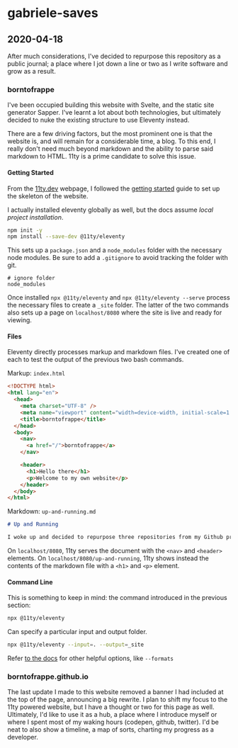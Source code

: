 # gabriele-saves

## 2020-04-18

After much considerations, I've decided to repurpose this repository as a public journal; a place where I jot down a line or two as I write software and grow as a result.

### borntofrappe

I've been occupied building this website with Svelte, and the static site generator Sapper. I've learnt a lot about both technologies, but ultimately decided to nuke the existing structure to use Eleventy instead.

There are a few driving factors, but the most prominent one is that the website is, and will remain for a considerable time, a blog. To this end, I really don't need much beyond markdown and the ability to parse said markdown to HTML. 11ty is a prime candidate to solve this issue.

#### Getting Started

From the [11ty.dev](https://www.11ty.dev/) webpage, I followed the [getting started](https://www.11ty.dev/docs/getting-started/) guide to set up the skeleton of the website.

I actually installed eleventy globally as well, but the docs assume _local project installation_.

```bash
npm init -y
npm install --save-dev @11ty/eleventy
```

This sets up a `package.json` and a `node_modules` folder with the necessary node modules. Be sure to add a `.gitignore` to avoid tracking the folder with git.

```.gitignore
# ignore folder
node_modules
```

Once installed `npx @11ty/eleventy` and `npx @11ty/eleventy --serve` process the necessary files to create a `_site` folder. The latter of the two commands also sets up a page on `localhost/8080` where the site is live and ready for viewing.

#### Files

Eleventy directly processes markup and markdown files. I've created one of each to test the output of the previous two bash commands.

Markup: `index.html`

```html
<!DOCTYPE html>
<html lang="en">
  <head>
    <meta charset="UTF-8" />
    <meta name="viewport" content="width=device-width, initial-scale=1.0" />
    <title>borntofrappe</title>
  </head>
  <body>
    <nav>
      <a href="/">borntofrappe</a>
    </nav>

    <header>
      <h1>Hello there</h1>
      <p>Welcome to my own website</p>
    </header>
  </body>
</html>
```

Markdown: `up-and-running.md`

```md
# Up and Running

I woke up and decided to repurpose three repositories from my Github profile.
```

On `localhost/8080`, 11ty serves the document with the `<nav>` and `<header>` elements. On `localhost/8080/up-and-running`, 11ty shows instead the contents of the markdown file with a `<h1>` and `<p>` element.

#### Command Line

This is something to keep in mind: the command introduced in the previous section:

```bash
npx @11ty/eleventy
```

Can specify a particular input and output folder.

```bash
npx @11ty/eleventy --input=. --output=_site
```

Refer [to the docs](https://www.11ty.dev/docs/usage/) for other helpful options, like `--formats`

### borntofrappe.github.io

The last update I made to this website removed a banner I had included at the top of the page, announcing a big rewrite. I plan to shift my focus to the 11ty powered website, but I have a thought or two for this page as well. Ultimately, I'd like to use it as a hub, a place where I introduce myself or where I spent most of my waking hours (codepen, github, twitter). I'd be neat to also show a timeline, a map of sorts, charting my progress as a developer.
